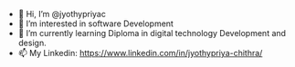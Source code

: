 - 👋 Hi, I’m @jyothypriyac
- 👀 I’m interested in software Development
- 🌱 I’m currently learning  Diploma in digital technology Development and design.
- 📫 My Linkedin: https://www.linkedin.com/in/jyothypriya-chithra/



